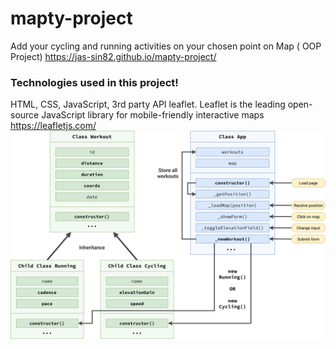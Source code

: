 # mapty-project
Add your cycling and running activities on your chosen point on Map ( OOP Project)
https://jas-sin82.github.io/mapty-project/
### Technologies used in this project!
HTML, CSS, JavaScript, 3rd party API leaflet. Leaflet is the leading open-source JavaScript library for mobile-friendly interactive maps
https://leafletjs.com/
![Project wireframe](Mapty-architecture-part-1.png)
